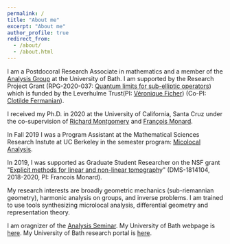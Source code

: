 ```yaml
---
permalink: /
title: "About me"
excerpt: "About me"
author_profile: true
redirect_from: 
  - /about/
  - /about.html
---
```

    
I am a Postdocoral Research Associate in mathematics and a member of the [Analysis Group](https://www.bath.ac.uk/teams/analysis-members/)  at the University of Bath. I am  supported  by the Research Project Grant (RPG-2020-037: [Quantum limits for sub-elliptic operators](https://people.bath.ac.uk/vcmf20/SubEllip.html)) which is funded by the Leverhulme Trust(PI:  [Véronique Ficher](https://people.bath.ac.uk/vcmf20/)) (Co-PI: [Clotilde Fermanian](https://perso.math.u-pem.fr/fermanian.clotilde/)).   <br/> 

I received my Ph.D. in 2020 at the University of California, Santa Cruz under the co-supervision of [Richard Montgomery](https://people.ucsc.edu/~rmont/) and [François Monard](https://people.ucsc.edu/~fmonard/). <br/>

In Fall 2019 I was a Program Assistant at the Mathematical Sciences Research Instute at  UC Berkeley in the semester program: [Micolocal Analysis](https://www.msri.org/programs/315). <br/>

In  2019, I was supported  as Graduate Student Researcher on the NSF grant "[Explicit methods for linear and non-linear tomograph](https://www.nsf.gov/awardsearch/showAward?AWD_ID=1814104)y" (DMS-1814104, 2018-2020, PI: Francois Monard).

My research interests are broadly  geometric mechanics (sub-riemannian geometry), harmonic analysis on groups, and inverse problems. I am trained to use tools synthesizing microlocal analysis, differential geometry  and representation theory.  

I am oragnizer of the [Analysis Seminar](https://bath-analysis.github.io/).
 My University of Bath webpage is [here](http://people.bath.ac.uk/spf34). My University of Bath research portal is [here](https://researchportal.bath.ac.uk/en/persons/steven-flynn).
